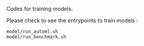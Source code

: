 

Codes for training models. 

Please check to see the entrypoints to train models :
```
model/run_automl.sh
model/run_benchmark.sh
```